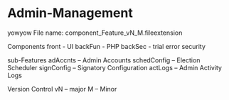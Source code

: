 # Admin-Management
yowyow
File name: component_Feature_vN_M.fileextension

Components
front - UI
backFun - PHP
backSec - trial error security

sub-Features
adAccnts – Admin Accounts
schedConfig – Election Scheduler
signConfig – Signatory Configuration
actLogs – Admin Activity Logs

Version Control
vN – major
M – Minor
